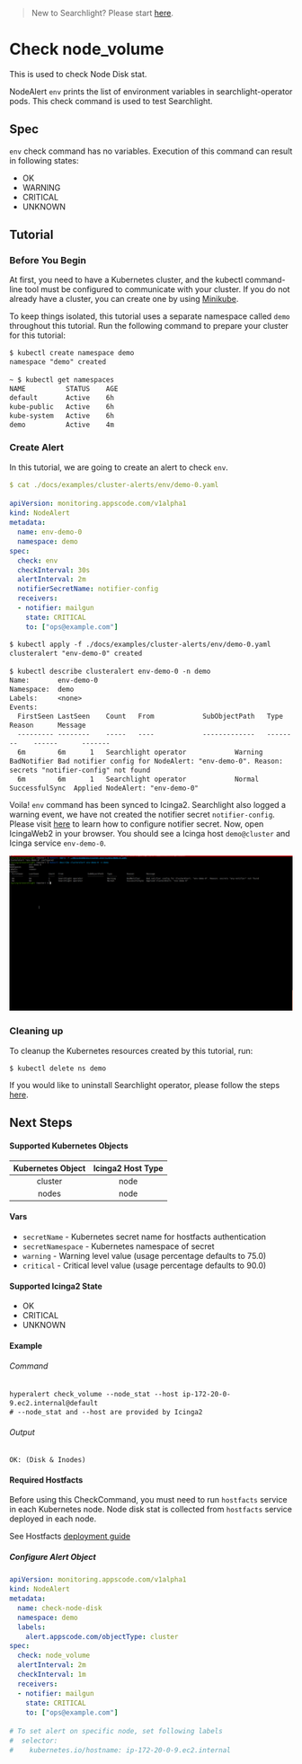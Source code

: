 > New to Searchlight? Please start [here](/docs/tutorials/README.md).

# Check node_volume

This is used to check Node Disk stat.

NodeAlert `env` prints the list of environment variables in searchlight-operator pods. This check command is used to test Searchlight.


## Spec
`env` check command has no variables. Execution of this command can result in following states:
- OK
- WARNING
- CRITICAL
- UNKNOWN


## Tutorial

### Before You Begin
At first, you need to have a Kubernetes cluster, and the kubectl command-line tool must be configured to communicate with your cluster. If you do not already have a cluster, you can create one by using [Minikube](https://github.com/kubernetes/minikube).

To keep things isolated, this tutorial uses a separate namespace called `demo` throughout this tutorial. Run the following command to prepare your cluster for this tutorial:

```console
$ kubectl create namespace demo
namespace "demo" created

~ $ kubectl get namespaces
NAME          STATUS    AGE
default       Active    6h
kube-public   Active    6h
kube-system   Active    6h
demo          Active    4m
```

### Create Alert
In this tutorial, we are going to create an alert to check `env`.
```yaml
$ cat ./docs/examples/cluster-alerts/env/demo-0.yaml

apiVersion: monitoring.appscode.com/v1alpha1
kind: NodeAlert
metadata:
  name: env-demo-0
  namespace: demo
spec:
  check: env
  checkInterval: 30s
  alertInterval: 2m
  notifierSecretName: notifier-config
  receivers:
  - notifier: mailgun
    state: CRITICAL
    to: ["ops@example.com"]
```
```console
$ kubectl apply -f ./docs/examples/cluster-alerts/env/demo-0.yaml 
clusteralert "env-demo-0" created

$ kubectl describe clusteralert env-demo-0 -n demo
Name:		env-demo-0
Namespace:	demo
Labels:		<none>
Events:
  FirstSeen	LastSeen	Count	From			SubObjectPath	Type		Reason		Message
  ---------	--------	-----	----			-------------	--------	------		-------
  6m		6m		1	Searchlight operator			Warning		BadNotifier	Bad notifier config for NodeAlert: "env-demo-0". Reason: secrets "notifier-config" not found
  6m		6m		1	Searchlight operator			Normal		SuccessfulSync	Applied NodeAlert: "env-demo-0"
```

Voila! `env` command has been synced to Icinga2. Searchlight also logged a warning event, we have not created the notifier secret `notifier-config`. Please visit [here](/docs/tutorials/notifiers.md) to learn how to configure notifier secret. Now, open IcingaWeb2 in your browser. You should see a Icinga host `demo@cluster` and Icinga service `env-demo-0`.

![Demo of check_env](/docs/images/cluster-alerts/env/demo-0.gif)

### Cleaning up
To cleanup the Kubernetes resources created by this tutorial, run:
```console
$ kubectl delete ns demo
```

If you would like to uninstall Searchlight operator, please follow the steps [here](/docs/uninstall.md).


## Next Steps


#### Supported Kubernetes Objects

| Kubernetes Object | Icinga2 Host Type |
| :---:             | :---:             |
| cluster           | node              |
| nodes             | node              |

#### Vars

* `secretName` - Kubernetes secret name for hostfacts authentication
* `secretNamespace` - Kubernetes namespace of secret
* `warning` - Warning level value (usage percentage defaults to 75.0)
* `critical` - Critical level value (usage percentage defaults to 90.0)

#### Supported Icinga2 State

* OK
* CRITICAL
* UNKNOWN

#### Example
###### Command
```console
hyperalert check_volume --node_stat --host ip-172-20-0-9.ec2.internal@default
# --node_stat and --host are provided by Icinga2
```
###### Output
```
OK: (Disk & Inodes)
```

#### Required Hostfacts
Before using this CheckCommand, you must need to run `hostfacts` service in each Kubernetes node.
Node disk stat is collected from `hostfacts` service deployed in each node.

See Hostfacts [deployment guide](hostfacts.md)


##### Configure Alert Object
```yaml
apiVersion: monitoring.appscode.com/v1alpha1
kind: NodeAlert
metadata:
  name: check-node-disk
  namespace: demo
  labels:
    alert.appscode.com/objectType: cluster
spec:
  check: node_volume
  alertInterval: 2m
  checkInterval: 1m
  receivers:
  - notifier: mailgun
    state: CRITICAL
    to: ["ops@example.com"]

# To set alert on specific node, set following labels
#  selector:
#    kubernetes.io/hostname: ip-172-20-0-9.ec2.internal
```
